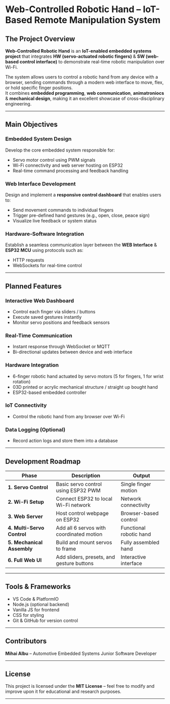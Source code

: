 # Web-Controlled Robotic Hand – IoT-Based Remote Manipulation System

## The Project Overview

**Web-Controlled Robotic Hand** is an **IoT-enabled embedded systems project** that integrates **HW (servo-actuated robotic fingers)** & **SW (web-based control interface)** to demonstrate real-time robotic manipulation over Wi-Fi.

The system allows users to control a robotic hand from any device with a browser, sending commands through a modern web interface to move, flex, or hold specific finger positions.  
It combines **embedded programming**, **web communication**, **animatroniocs** & **mechanical design**, making it an excellent showcase of cross-disciplinary engineering.

---

## Main Objectives

### Embedded System Design

Develop the core embedded system responsible for:

- Servo motor control using PWM signals
- Wi-Fi connectivity and web server hosting on ESP32
- Real-time command processing and feedback handling

### Web Interface Development

Design and implement a **responsive control dashboard** that enables users to:

- Send movement commands to individual fingers
- Trigger pre-defined hand gestures (e.g., open, close, peace sign)
- Visualize live feedback or system status

### Hardware-Software Integration

Establish a seamless communication layer between the **WEB Interface** & **ESP32 MCU** using protocols such as:

- HTTP requests
- WebSockets for real-time control

---

## Planned Features

### Interactive Web Dashboard

- Control each finger via sliders / buttons
- Execute saved gestures instantly
- Monitor servo positions and feedback sensors

### Real-Time Communication

- Instant response through WebSocket or MQTT
- Bi-directional updates between device and web interface

### Hardware Integration

- 6-finger robotic hand actuated by servo motors (5 for fingers, 1 for wrist rotation)
- 03D printed or acrylic mechanical structure / straight up bought hand
- ESP32-based embedded controller

### IoT Connectivity

- Control the robotic hand from any browser over Wi-Fi

### Data Logging (Optional)

- Record action logs and store them into a database

---

## Development Roadmap

| Phase                      | Description                               | Output                  |
| -------------------------- | ----------------------------------------- | ----------------------- |
| **1. Servo Control**       | Basic servo control using ESP32 PWM       | Single finger motion    |
| **2. Wi-Fi Setup**         | Connect ESP32 to local Wi-Fi network      | Network connectivity    |
| **3. Web Server**          | Host control webpage on ESP32             | Browser-based control   |
| **4. Multi-Servo Control** | Add all 6 servos with coordinated motion  | Functional robotic hand |
| **5. Mechanical Assembly** | Build and mount servos to frame           | Fully assembled hand    |
| **6. Full Web UI**         | Add sliders, presets, and gesture buttons | Interactive interface   |

---

## Tools & Frameworks

- VS Code & PlatformIO
- Node.js (optional backend)
- Vanilla JS for frontend
- CSS for styling
- Git & GitHub for version control

---

## Contributors

**Mihai Albu** – Automotive Embedded Systems Junior Software Developer

---

## License

This project is licensed under the **MIT License** – feel free to modify and improve upon it for educational and research purposes.

---
